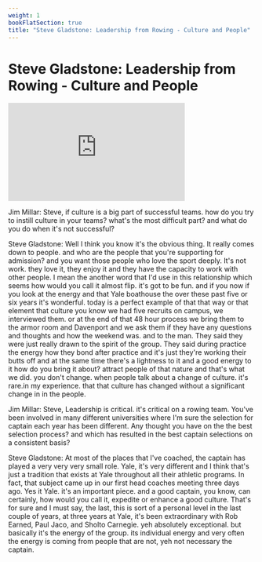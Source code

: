 ```yaml
---
weight: 1
bookFlatSection: true
title: "Steve Gladstone: Leadership from Rowing - Culture and People"
---
```




# Steve Gladstone: Leadership from Rowing - Culture and People


<iframe width="360" height="200" src="https://www.youtube.com/embed/2onTdSMBOXY" title="Steve Gladstone on Culture and Leadership" frameborder="0" allow="accelerometer; autoplay; clipboard-write; encrypted-media; gyroscope; picture-in-picture" allowfullscreen></iframe>


Jim Millar: Steve, if culture is a big part of successful teams. how do you try to instill culture in your teams? what's the most difficult part? and what do you do when it's not successful? 

Steve Gladstone: Well I think you know it's the obvious thing. It really comes down to people. and who are the people that you're supporting for admission? and you want those people who love the sport deeply. It's not work. they love it, they enjoy it and they have the capacity to work with other people. I mean the another word that I'd use in this relationship which seems how would you call it almost flip. it's got to be fun. and if you now if you look at the energy and that Yale boathouse the over these past five or six years it's wonderful. today is a perfect example of that that way or that element that culture you know we had five recruits on campus, we interviewed them. or at the end of that 48 hour process we bring them to the armor room and Davenport and we ask them if they have any questions and thoughts and how the weekend was. and to the man. They said they were just really drawn to the spirit of the group. They said during practice the energy how they bond after practice and it's just they're working their butts off and at the same time there's a lightness to it and a good energy to it how do you bring it about? attract people of that nature and that's what we did. you don't change. when people talk about a change of culture. it's rare.in my experience. that that culture has changed without a significant change in in the people. 

Jim Millar: Steve, Leadership is critical. it's critical on a rowing team. You've been involved in many different universities where I'm sure the selection for captain each year has been different. Any thought you have on the the best selection process? and which has resulted in the best captain selections on a consistent basis?

Steve Gladstone: At most of the places that I've coached, the captain has played a very very very small role. Yale, it's very different and I think that's just a tradition that exists at Yale throughout all their athletic programs. In fact, that subject came up in our first head coaches meeting three days ago. Yes it Yale. it's an important piece. and a good captain, you know, can certainly, how would you call it, expedite or enhance a good culture. That's for sure and I must say, the last, this is sort of a personal level in the last couple of years, at three years at Yale, it's been extraordinary with Rob Earned, Paul Jaco, and Sholto Carnegie. yeh absolutely exceptional. but basically it's the energy of the group. its individual energy and very often the energy is coming from people that are not, yeh not necessary the captain.




